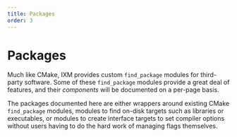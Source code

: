 ```yaml
---
title: Packages
order: 3
---
```


# Packages

Much like CMake, IXM provides custom `find_package` modules for third-party
software. Some of these `find_package` modules provide a great deal of
features, and their *components* will be documented on a per-page basis.

The packages documented here are either wrappers around existing CMake
`find_package` modules, modules to find on-disk targets such as libraries or
executables, or modules to create interface targets to set compiler options
without users having to do the hard work of managing flags themselves.
